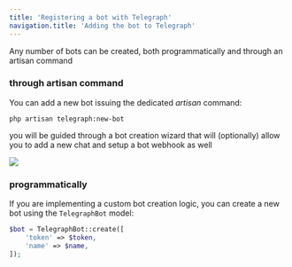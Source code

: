 ```yaml
---
title: 'Registering a bot with Telegraph'
navigation.title: 'Adding the bot to Telegraph'
---
```


Any number of bots can be created, both programmatically and through an artisan command

### through artisan command

You can add a new bot issuing the dedicated _artisan_ command:

```shell
php artisan telegraph:new-bot
```
you will be guided through a bot creation wizard that will (optionally) allow you to add a new chat and setup a bot webhook as well

<img src="/img/screenshots/artisan-new-bot.jpg" />

### programmatically

If you are implementing a custom bot creation logic, you can create a new bot using the `TelegraphBot` model:

```php
$bot = TelegraphBot::create([
    'token' => $token,
    'name' => $name,
]);
```
